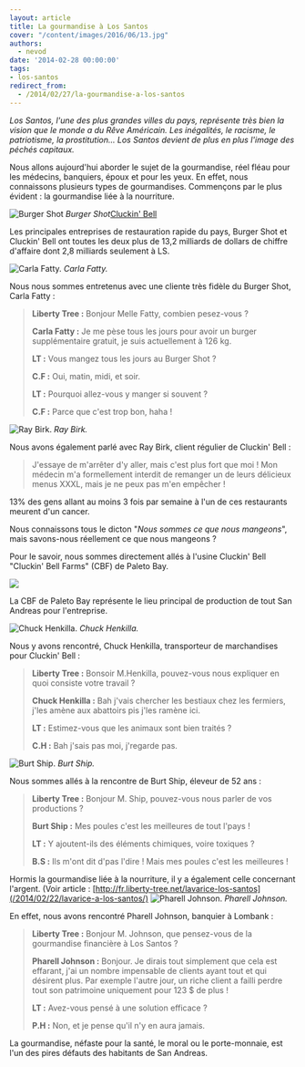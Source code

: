 ```yaml
---
layout: article
title: La gourmandise à Los Santos
cover: "/content/images/2016/06/13.jpg"
authors:
  - nevod
date: '2014-02-28 00:00:00'
tags:
- los-santos
redirect_from:
  - /2014/02/27/la-gourmandise-a-los-santos
---
```


_Los Santos, l'une des plus grandes villes du pays, représente très bien la vision que le monde a du Rêve Américain. Les inégalités, le racisme, le patriotisme, la prostitution... Los Santos devient de plus en plus l'image des péchés capitaux._

Nous allons aujourd'hui aborder le sujet de la gourmandise, réel fléau pour les médecins, banquiers, époux et pour les yeux. En effet, nous connaissons plusieurs types de gourmandises. Commençons par le plus évident : la gourmandise liée à la nourriture.

![Burger Shot](/content/images/2016/06/13_1.jpg)
_Burger Shot_[Cluckin' Bell](/content/images/2016/06/13_7.jpg)

Les principales entreprises de restauration rapide du pays, Burger Shot et Cluckin' Bell ont toutes les deux plus de 13,2 milliards de dollars de chiffre d'affaire dont 2,8 milliards seulement à LS.

![Carla Fatty.](/content/images/2016/06/13_2.jpg)
_Carla Fatty._

Nous nous sommes entretenus avec une cliente très fidèle du Burger Shot, Carla Fatty :

> **Liberty Tree :** Bonjour Melle Fatty, combien pesez-vous ?
> 
> **Carla Fatty :** Je me pèse tous les jours pour avoir un burger supplémentaire gratuit, je suis actuellement à 126 kg.
> 
> **LT :** Vous mangez tous les jours au Burger Shot ?
> 
> **C.F :** Oui, matin, midi, et soir.
> 
> **LT :** Pourquoi allez-vous y manger si souvent ?
> 
> **C.F :** Parce que c'est trop bon, haha !

![Ray Birk.](/content/images/2016/06/13_6.jpg)
_Ray Birk._

Nous avons également parlé avec Ray Birk, client régulier de Cluckin' Bell :

> J'essaye de m'arrêter d'y aller, mais c'est plus fort que moi ! Mon médecin m'a formellement interdit de remanger un de leurs délicieux menus XXXL, mais je ne peux pas m'en empêcher !

13% des gens allant au moins 3 fois par semaine à l'un de ces restaurants meurent d'un cancer.

Nous connaissons tous le dicton "_Nous sommes ce que nous mangeons_", mais savons-nous réellement ce que nous mangeons ?

Pour le savoir, nous sommes directement allés à l'usine Cluckin' Bell "Cluckin' Bell Farms" (CBF) de Paleto Bay.

![](/content/images/2016/06/13_3.jpg)

La CBF de Paleto Bay représente le lieu principal de production de tout San Andreas pour l'entreprise.

![Chuck Henkilla.](/content/images/2016/06/13_5.jpg)
_Chuck Henkilla._

Nous y avons rencontré, Chuck Henkilla, transporteur de marchandises pour Cluckin' Bell :

> **Liberty Tree :** Bonsoir M.Henkilla, pouvez-vous nous expliquer en quoi consiste votre travail ?
> 
> **Chuck Henkilla :** Bah j'vais chercher les bestiaux chez les fermiers, j'les amène aux abattoirs pis j'les ramène ici.
> 
> **LT :** Estimez-vous que les animaux sont bien traités ?
> 
> **C.H :** Bah j'sais pas moi, j'regarde pas.

![Burt Ship.](/content/images/2016/06/13_9.jpg)
_Burt Ship._

Nous sommes allés à la rencontre de Burt Ship, éleveur de 52 ans :

> **Liberty Tree :** Bonjour M. Ship, pouvez-vous nous parler de vos productions ?
> 
> **Burt Ship :** Mes poules c'est les meilleures de tout l'pays !
> 
> **LT :** Y ajoutent-ils des éléments chimiques, voire toxiques ?
> 
> **B.S :** Ils m'ont dit d'pas l'dire ! Mais mes poules c'est les meilleures !

Hormis la gourmandise liée à la nourriture, il y a également celle concernant l'argent. (Voir article : [http://fr.liberty-tree.net/lavarice-los-santos](/2014/02/22/lavarice-a-los-santos/)
![Pharell Johnson.](/content/images/2016/06/13_8.jpg)
_Pharell Johnson._

En effet, nous avons rencontré Pharell Johnson, banquier à Lombank :

> **Liberty Tree :** Bonjour M. Johnson, que pensez-vous de la gourmandise financière à Los Santos ?
> 
> **Pharell Johnson :** Bonjour. Je dirais tout simplement que cela est effarant, j'ai un nombre impensable de clients ayant tout et qui désirent plus. Par exemple l'autre jour, un riche client a failli perdre tout son patrimoine uniquement pour 123 $ de plus !
> 
> **LT :** Avez-vous pensé à une solution efficace ?
> 
> **P.H :** Non, et je pense qu'il n'y en aura jamais.

La gourmandise, néfaste pour la santé, le moral ou le porte-monnaie, est l'un des pires défauts des habitants de San Andreas.